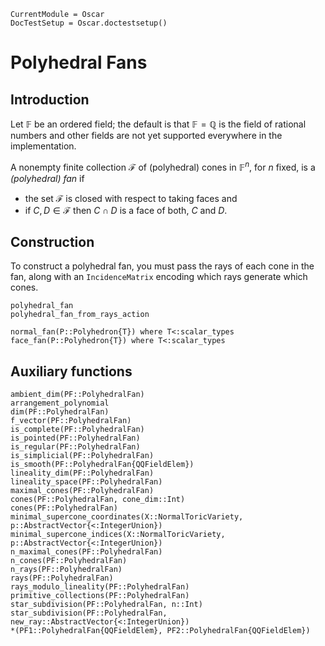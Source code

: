 ```@meta
CurrentModule = Oscar
DocTestSetup = Oscar.doctestsetup()
```

# Polyhedral Fans

## Introduction

Let $\mathbb{F}$ be an ordered field; the default is that
$\mathbb{F}=\mathbb{Q}$ is the field of rational numbers and other fields are
not yet supported everywhere in the implementation.

A nonempty finite collection $\mathcal{F}$ of (polyhedral) cones in
$\mathbb{F}^n$, for $n$ fixed, is a *(polyhedral) fan* if

- the set $\mathcal{F}$ is closed with respect to taking faces and
- if $C,D\in\mathcal{F}$ then $C\cap D$ is a face of both, $C$ and $D$.

## Construction

To construct a polyhedral fan, you must pass the rays of each cone in the fan,
along with an `IncidenceMatrix` encoding which rays generate which cones.

```@docs
polyhedral_fan
polyhedral_fan_from_rays_action
```

```@docs
normal_fan(P::Polyhedron{T}) where T<:scalar_types
face_fan(P::Polyhedron{T}) where T<:scalar_types
```


## Auxiliary functions
```@docs
ambient_dim(PF::PolyhedralFan)
arrangement_polynomial
dim(PF::PolyhedralFan)
f_vector(PF::PolyhedralFan)
is_complete(PF::PolyhedralFan)
is_pointed(PF::PolyhedralFan)
is_regular(PF::PolyhedralFan)
is_simplicial(PF::PolyhedralFan)
is_smooth(PF::PolyhedralFan{QQFieldElem})
lineality_dim(PF::PolyhedralFan)
lineality_space(PF::PolyhedralFan)
maximal_cones(PF::PolyhedralFan)
cones(PF::PolyhedralFan, cone_dim::Int)
cones(PF::PolyhedralFan)
minimal_supercone_coordinates(X::NormalToricVariety, p::AbstractVector{<:IntegerUnion})
minimal_supercone_indices(X::NormalToricVariety, p::AbstractVector{<:IntegerUnion})
n_maximal_cones(PF::PolyhedralFan)
n_cones(PF::PolyhedralFan)
n_rays(PF::PolyhedralFan)
rays(PF::PolyhedralFan)
rays_modulo_lineality(PF::PolyhedralFan)
primitive_collections(PF::PolyhedralFan)
star_subdivision(PF::PolyhedralFan, n::Int)
star_subdivision(PF::PolyhedralFan, new_ray::AbstractVector{<:IntegerUnion})
*(PF1::PolyhedralFan{QQFieldElem}, PF2::PolyhedralFan{QQFieldElem})
```

